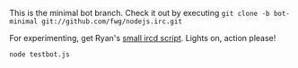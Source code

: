 This is the minimal bot branch.
Check it out by executing `git clone -b bot-minimal git://github.com/fwg/nodejs.irc.git`

For experimenting, get Ryan\'s [small ircd script](https://gist.github.com/a3d0bbbff196af633995).
Lights on, action please!

`node testbot.js`
